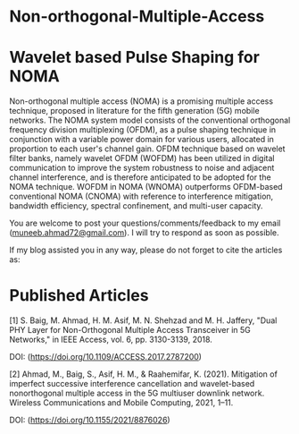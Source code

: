 # Non-orthogonal-Multiple-Access

# Wavelet based Pulse Shaping for NOMA

Non-orthogonal multiple access (NOMA) is a promising multiple access technique, proposed in literature for the fifth generation (5G) mobile networks. 
The NOMA system model consists of the conventional orthogonal frequency division multiplexing (OFDM), as a pulse shaping technique in conjunction with 
a variable power domain for various users, allocated in proportion to each user's channel gain. OFDM technique based on wavelet filter banks, namely 
wavelet OFDM (WOFDM) has been utilized in digital communication to improve the system robustness to noise and adjacent channel interference, and is 
therefore anticipated to be adopted for the NOMA technique. WOFDM in NOMA (WNOMA) outperforms OFDM-based conventional NOMA (CNOMA) with reference to 
interference mitigation, bandwidth efficiency, spectral confinement, and multi-user capacity.


You are welcome to post your questions/comments/feedback to my email (muneeb.ahmad72@gmail.com). I will try to respond as soon as possible. 

If my blog assisted you in any way, please do not forget to cite the articles as:

# Published Articles

[1] S. Baig, M. Ahmad, H. M. Asif, M. N. Shehzad and M. H. Jaffery, "Dual PHY Layer for Non-Orthogonal Multiple Access Transceiver in 5G Networks," in IEEE Access, 
vol. 6, pp. 3130-3139, 2018.

DOI: (https://doi.org/10.1109/ACCESS.2017.2787200)

[2] Ahmad, M., Baig, S., Asif, H. M., &amp; Raahemifar, K. (2021). Mitigation of imperfect successive interference cancellation and wavelet-based nonorthogonal multiple 
access in the 5G multiuser downlink network. Wireless Communications and Mobile Computing, 2021, 1–11. 

DOI: (https://doi.org/10.1155/2021/8876026)
